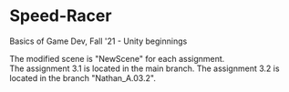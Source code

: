 # Speed-Racer
Basics of Game Dev, Fall '21 - Unity beginnings

The modified scene is "NewScene" for each assignment.  
The assignment 3.1 is located in the main branch.
The assignment 3.2 is located in the branch "Nathan_A.03.2".

